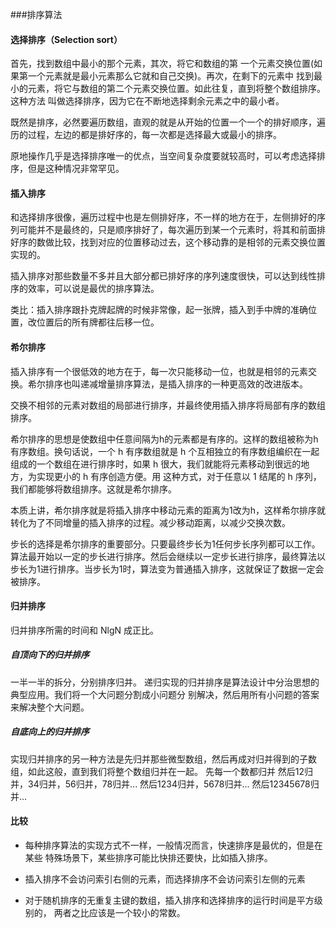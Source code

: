 ###排序算法

#### 选择排序（Selection sort）
首先，找到数组中最小的那个元素，其次，将它和数组的第 一个元素交换位置(如果第一个元素就是最小元素那么它就和自己交换)。再次，在剩下的元素中 找到最小的元素，将它与数组的第二个元素交换位置。如此往复，直到将整个数组排序。这种方法 叫做选择排序，因为它在不断地选择剩余元素之中的最小者。

既然是排序，必然要遍历数组，直观的就是从开始的位置一个一个的排好顺序，遍历的过程，左边的都是排好序的，每一次都是选择最大或最小的排序。

原地操作几乎是选择排序唯一的优点，当空间复杂度要就较高时，可以考虑选择排序，但是这种情况非常罕见。

#### 插入排序
和选择排序很像，遍历过程中也是左侧排好序，不一样的地方在于，左侧排好的序列可能并不是最终的，只是顺序排好了，每次遍历到某一个元素时，将其和前面排好序的数做比较，找到对应的位置移动过去，这个移动靠的是相邻的元素交换位置实现的。

插入排序对那些数量不多并且大部分都已排好序的序列速度很快，可以达到线性排序的效率，可以说是最优的排序算法。

类比：插入排序跟扑克牌起牌的时候非常像，起一张牌，插入到手中牌的准确位置，改位置后的所有牌都往后移一位。

#### 希尔排序
插入排序有一个很低效的地方在于，每一次只能移动一位，也就是相邻的元素交换。希尔排序也叫递减增量排序算法，是插入排序的一种更高效的改进版本。

交换不相邻的元素对数组的局部进行排序，并最终使用插入排序将局部有序的数组排序。

希尔排序的思想是使数组中任意间隔为h的元素都是有序的。这样的数组被称为h有序数组。换句话说，一个 h 有序数组就是 h 个互相独立的有序数组编织在一起组成的一个数组在进行排序时，如果 h 很大，我们就能将元素移动到很远的地方，为实现更小的 h 有序创造方便。用
这种方式，对于任意以 1 结尾的 h 序列，我们都能够将数组排序。这就是希尔排序。

本质上讲，希尔排序就是将插入排序中移动元素的距离为1改为h，这样希尔排序就转化为了不同增量的插入排序的过程。减少移动距离，以减少交换次数。

步长的选择是希尔排序的重要部分。只要最终步长为1任何步长序列都可以工作。算法最开始以一定的步长进行排序。然后会继续以一定步长进行排序，最终算法以步长为1进行排序。当步长为1时，算法变为普通插入排序，这就保证了数据一定会被排序。

#### 归并排序
归并排序所需的时间和 NlgN 成正比。
##### 自顶向下的归并排序
一半一半的拆分，分别排序归并。
递归实现的归并排序是算法设计中分治思想的典型应用。我们将一个大问题分割成小问题分 别解决，然后用所有小问题的答案来解决整个大问题。

##### 自底向上的归并排序
实现归并排序的另一种方法是先归并那些微型数组，然后再成对归并得到的子数组，如此这般，直到我们将整个数组归并在一起。
先每一个数都归并
然后12归并，34归并，56归并，78归并...
然后1234归并，5678归并...
然后12345678归并...

#### 比较
- 每种排序算法的实现方式不一样，一般情况而言，快速排序是最优的，但是在某些
特殊场景下，某些排序可能比快排还要快，比如插入排序。

- 插入排序不会访问索引右侧的元素，而选择排序不会访问索引左侧的元素

- 对于随机排序的无重复主键的数组，插入排序和选择排序的运行时间是平方级别的， 两者之比应该是一个较小的常数。